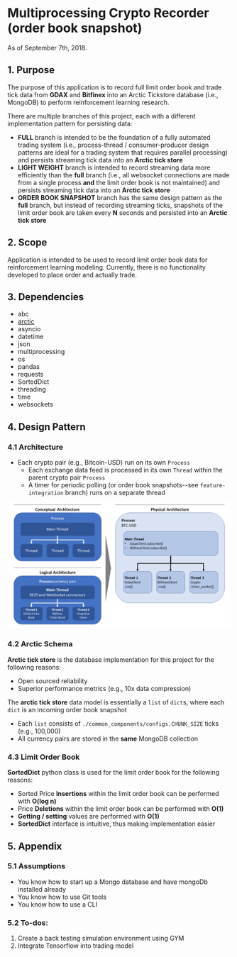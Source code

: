 # Multiprocessing Crypto Recorder (order book snapshot)
As of September 7th, 2018.

## 1. Purpose
The purpose of this application is to record full limit order book and trade tick data from **GDAX** and **Bitfinex** 
into an Arctic Tickstore database (i.e., MongoDB) to perform reinforcement learning research.

There are multiple branches of this project, each with a different implementation pattern for persisting data:
 - **FULL** branch is intended to be the foundation of a fully automated trading system (i.e., process-thread /
 consumer-producer design patterns are ideal for a trading system that requires parallel processing) and 
 persists streaming tick data into an **Arctic tick store**
 - **LIGHT WEIGHT** branch is intended to record streaming data more efficiently than the __full__ branch (i.e., 
 all websocket connections are made from a single process __and__ the limit order book is not maintained) and
 persists streaming tick data into an **Arctic tick store**
 - **ORDER BOOK SNAPSHOT** branch has the same design pattern as the __full__ branch, but instead of recording streaming 
 ticks, snapshots of the limit order book are taken every **N** seconds and persisted 
 into an **Arctic tick store**

## 2. Scope
Application is intended to be used to record limit order book data for 
reinforcement learning modeling. Currently, there is no functionality 
developed to place order and actually trade.

## 3. Dependencies
- abc
- [arctic](https://github.com/manahl/arctic)
- asyncio
- datetime
- json
- multiprocessing
- os
- pandas
- requests
- SortedDict
- threading
- time
- websockets

## 4. Design Pattern
### 4.1 Architecture
- Each crypto pair (e.g., Bitcoin-USD) run on its own `Process`
  - Each exchange data feed is processed in its own `Thread` within the 
  parent crypto pair `Process`
  - A timer for periodic polling (or order book snapshots--see `feature-integration` branch) runs on a separate thread

![Design Pattern](assets/design-pattern.png)

### 4.2 Arctic Schema
**Arctic tick store** is the database implementation for this project for the 
following reasons:
 - Open sourced reliability
 - Superior performance metrics (e.g., 10x data compression)

The **arctic tick store** data model is essentially a `list` of `dict`s, where 
each `dict` is an incoming order book snapshot
- Each `list` consists of `./common_components/configs.CHUNK_SIZE` ticks (e.g., 100,000)
- All currency pairs are stored in the **same** MongoDB collection

### 4.3 Limit Order Book
**SortedDict** python class is used for the limit order book
for the following reasons:
- Sorted Price **Insertions** within the limit order book
 can be performed with **O(log n)**
- Price **Deletions** within the limit order book can be performed with **O(1)**
- **Getting / setting** values are performed with **O(1)**
- **SortedDict** interface is intuitive, thus making implementation easier

## 5. Appendix
### 5.1 Assumptions
- You know how to start up a Mongo database and have mongoDb installed already
- You know how to use Git tools
- You know how to use a CLI

### 5.2 To-dos:
1. Create a back testing simulation environment using GYM
2. Integrate Tensorflow into trading model
